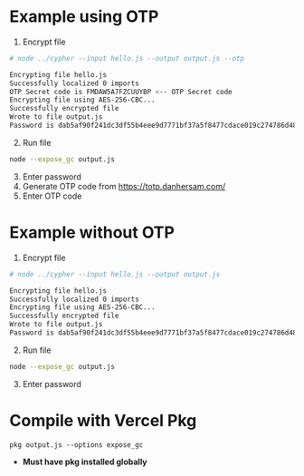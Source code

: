 # Example using OTP
1. Encrypt file
```sh
# node ../cypher --input hello.js --output output.js --otp

Encrypting file hello.js
Successfully localized 0 imports
OTP Secret code is FMDAW5A7FZCUUYBP <-- OTP Secret code
Encrypting file using AES-256-CBC...
Successfully encrypted file
Wrote to file output.js
Password is dab5af90f241dc3df55b4eee9d7771bf37a5f8477cdace019c274786d48c582e
```
2. Run file
```sh
node --expose_gc output.js
```
3. Enter password
4. Generate OTP code from https://totp.danhersam.com/
5. Enter OTP code

# Example without OTP
1. Encrypt file
```sh
# node ../cypher --input hello.js --output output.js

Encrypting file hello.js
Successfully localized 0 imports
Encrypting file using AES-256-CBC...
Successfully encrypted file
Wrote to file output.js
Password is dab5af90f241dc3df55b4eee9d7771bf37a5f8477cdace019c274786d48c582e
```
2. Run file
```sh
node --expose_gc output.js
```
3. Enter password

# Compile with Vercel Pkg

```
pkg output.js --options expose_gc
```
* **Must have pkg installed globally**